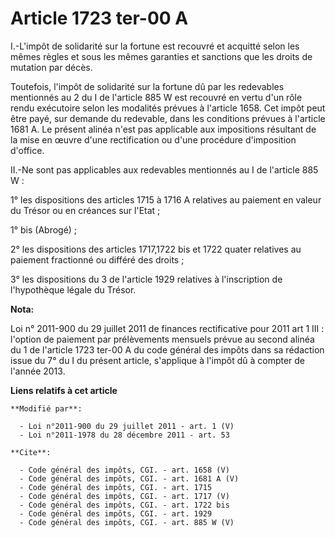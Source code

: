 # Article 1723 ter-00 A

I.-L'impôt de solidarité sur la fortune est recouvré et acquitté selon les mêmes règles et sous les mêmes garanties et
sanctions que les droits de mutation par décès. 

Toutefois, l'impôt de solidarité sur la fortune dû par les redevables mentionnés au 2 du I de l'article 885 W est recouvré en
vertu d'un rôle rendu exécutoire selon les modalités prévues à l'article 1658. Cet impôt peut être payé, sur demande du
redevable, dans les conditions prévues à l'article 1681 A. Le présent alinéa n'est pas applicable aux impositions résultant
de la mise en œuvre d'une rectification ou d'une procédure d'imposition d'office. 

II.-Ne sont pas applicables aux redevables mentionnés au I de l'article 885 W : 

1° les dispositions des articles 1715 à 1716 A relatives au paiement en valeur du Trésor ou en créances sur l'Etat ; 

1° bis (Abrogé) ; 

2° les dispositions des articles 1717,1722 bis et 1722 quater relatives au paiement fractionné ou différé des droits ; 

3° les dispositions du 3 de l'article 1929 relatives à l'inscription de l'hypothèque légale du Trésor.

**Nota:**

Loi n° 2011-900 du 29 juillet 2011 de finances rectificative pour 2011 art 1 III : l'option de paiement par prélèvements
mensuels prévue au second alinéa du 1 de l'article 1723 ter-00 A du code général des impôts dans sa rédaction issue du 7° du
I du présent article, s'applique à l'impôt dû à compter de l'année 2013.

**Liens relatifs à cet article**

	**Modifié par**:

	  - Loi n°2011-900 du 29 juillet 2011 - art. 1 (V)
	  - Loi n°2011-1978 du 28 décembre 2011 - art. 53

	**Cite**:

	  - Code général des impôts, CGI. - art. 1658 (V)
	  - Code général des impôts, CGI. - art. 1681 A (V)
	  - Code général des impôts, CGI. - art. 1715
	  - Code général des impôts, CGI. - art. 1717 (V)
	  - Code général des impôts, CGI. - art. 1722 bis
	  - Code général des impôts, CGI. - art. 1929
	  - Code général des impôts, CGI. - art. 885 W (V)
